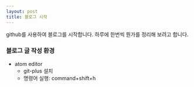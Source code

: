 ```yaml
---
layout: post
title: 블로그 시작
---
```


github를 사용하여 블로그를 시작합니다.
하루에 한번씩 뭔가를 정리해 보려고 합니다.
### 블로그 글 작성 환경
* atom editor
  * git-plus 설치
  * 명령어 실행: command+shift+h
